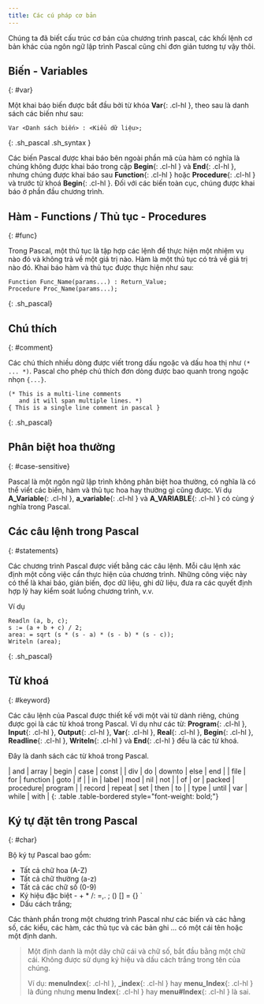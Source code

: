 ```yaml
---
title: Các cú pháp cơ bản
---
```


Chúng ta đã biết cấu trúc cơ bản của chương trình pascal, các khối lệnh cơ bản khác của ngôn ngữ lập trình Pascal cũng chỉ đơn giản tương tự vậy thôi.

## Biến - Variables
{: #var}

Một khai báo biến được bắt đầu bởi từ khóa **Var**{: .cl-hl }, theo sau là danh sách các biến như sau:

```
Var <Danh sách biến> : <Kiểu dữ liệu>;
```
{: .sh_pascal .sh_syntax }

Các biến Pascal được khai báo bên ngoài phần mã của hàm có nghĩa là chúng không được khai báo trong cặp **Begin**{: .cl-hl } và **End**{: .cl-hl }, nhưng chúng được khai báo sau **Function**{: .cl-hl } hoặc **Procedure**{: .cl-hl } và trước từ khoá **Begin**{: .cl-hl }. Đối với các biến toàn cục, chúng được khai báo ở phần đầu chương trình.

## Hàm - Functions / Thủ tục - Procedures
{: #func}

Trong Pascal, một thủ tục là tập hợp các lệnh để thực hiện một nhiệm vụ nào đó và không trả về một giá trị nào. Hàm là một thủ tục có trả về giá trị nào đó. Khai báo hàm và thủ tục được thực hiện như sau:

```
Function Func_Name(params...) : Return_Value;
Procedure Proc_Name(params...);
```
{: .sh_pascal}

## Chú thích
{: #comment}

Các chú thích nhiều dòng được viết trong dấu ngoặc và dấu hoa thị như `(* ... *)`. Pascal cho phép chú thích đơn dòng được bao quanh trong ngoặc nhọn `{...}`.

```
(* This is a multi-line comments
   and it will span multiple lines. *)
{ This is a single line comment in pascal }
```
{: .sh_pascal}

## Phân biệt hoa thường
{: #case-sensitive}

Pascal là một ngôn ngữ lập trình không phân biệt hoa thường, có nghĩa là có thể viết các biến, hàm và thủ tục hoa hay thường gì cũng được. Ví dụ **A_Variable**{: .cl-hl }, **a_variable**{: .cl-hl } và **A_VARIABLE**{: .cl-hl } có cùng ý nghĩa trong Pascal.

## Các câu lệnh trong Pascal
{: #statements}

Các chương trình Pascal được viết bằng các câu lệnh. Mỗi câu lệnh xác định một công việc cần thực hiện của chương trình. Những công việc này có thể là khai báo, gián biến, đọc dữ liệu, ghi dữ liệu, đưa ra các quyết định hợp lý hay kiểm soát luồng chương trình, v.v.

Ví dụ

```
Readln (a, b, c);
s := (a + b + c) / 2;
area: = sqrt (s * (s - a) * (s - b) * (s - c));
Writeln (area);
```
{: .sh_pascal}

## Từ khoá
{: #keyword}

Các câu lệnh của Pascal được thiết kế với một vài từ dành riêng, chúng được gọi là các từ khoá trong Pascal. Ví dụ như các từ: **Program**{: .cl-hl }, **Input**{: .cl-hl }, **Output**{: .cl-hl }, **Var**{: .cl-hl }, **Real**{: .cl-hl }, **Begin**{: .cl-hl }, **Readline**{: .cl-hl }, **Writeln**{: .cl-hl } và **End**{: .cl-hl } đều là các từ khoá.

Đây là danh sách các từ khoá trong Pascal.

|  and		|  array	|  begin	|  case		|  const	|
|  div		|  do		|  downto	|  else		|  end		|
|  file		|  for		|  function	|  goto		|  if		|
|  in		|  label	|  mod		|  nil		|  not		|
|  of		|  or		|  packed	|  procedure|  program	|
|  record	|  repeat	|  set		|  then		|  to		|
|  type		|  until	|  var		|  while	|  with		|
{: .table .table-bordered style="font-weight: bold;"}

## Ký tự đặt tên trong Pascal
{: #char}

Bộ ký tự Pascal bao gồm:

- Tất cả chữ hoa (A-Z)
- Tất cả chữ thường (a-z)
- Tất cả các chữ số (0-9)
- Ký hiệu đặc biệt - + * /: =,. ; () [] = {} \`
- Dấu cách trắng;

Các thành phần trong một chương trình Pascal như các biến và các hằng số, các kiểu, các hàm, các thủ tục và các bản ghi ... có một cái tên hoặc một định danh. 

> Một định danh là một dãy chữ cái và chữ số, bắt đầu bằng một chữ cái. Không được sử dụng ký hiệu và dấu cách trắng trong tên của chúng.
>
> Ví dụ: **menuIndex**{: .cl-hl }, **_index**{: .cl-hl } hay **menu_Index**{: .cl-hl } là đúng nhưng **menu Index**{: .cl-hl } hay **menu#Index**{: .cl-hl } là sai.